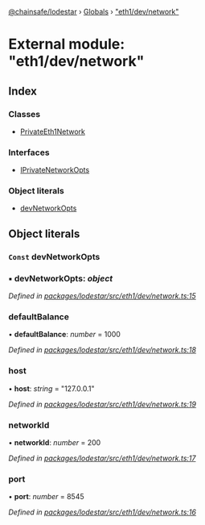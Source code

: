 [@chainsafe/lodestar](../README.md) › [Globals](../globals.md) › ["eth1/dev/network"](_eth1_dev_network_.md)

# External module: "eth1/dev/network"

## Index

### Classes

* [PrivateEth1Network](../classes/_eth1_dev_network_.privateeth1network.md)

### Interfaces

* [IPrivateNetworkOpts](../interfaces/_eth1_dev_network_.iprivatenetworkopts.md)

### Object literals

* [devNetworkOpts](_eth1_dev_network_.md#const-devnetworkopts)

## Object literals

### `Const` devNetworkOpts

### ▪ **devNetworkOpts**: *object*

*Defined in [packages/lodestar/src/eth1/dev/network.ts:15](https://github.com/ChainSafe/lodestar/blob/e079784d1/packages/lodestar/src/eth1/dev/network.ts#L15)*

###  defaultBalance

• **defaultBalance**: *number* = 1000

*Defined in [packages/lodestar/src/eth1/dev/network.ts:18](https://github.com/ChainSafe/lodestar/blob/e079784d1/packages/lodestar/src/eth1/dev/network.ts#L18)*

###  host

• **host**: *string* = "127.0.0.1"

*Defined in [packages/lodestar/src/eth1/dev/network.ts:19](https://github.com/ChainSafe/lodestar/blob/e079784d1/packages/lodestar/src/eth1/dev/network.ts#L19)*

###  networkId

• **networkId**: *number* = 200

*Defined in [packages/lodestar/src/eth1/dev/network.ts:17](https://github.com/ChainSafe/lodestar/blob/e079784d1/packages/lodestar/src/eth1/dev/network.ts#L17)*

###  port

• **port**: *number* = 8545

*Defined in [packages/lodestar/src/eth1/dev/network.ts:16](https://github.com/ChainSafe/lodestar/blob/e079784d1/packages/lodestar/src/eth1/dev/network.ts#L16)*
